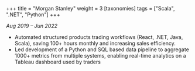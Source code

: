+++
title = "Morgan Stanley"
weight = 3
[taxonomies]
tags = ["Scala", ".NET", "Python"]
+++

*Aug 2019 – Jun 2022*

- Automated structured products trading workflows (React, .NET, Java, Scala), saving 100+ hours monthly and increasing sales efficiency.
- Led development of a Python and SQL based data pipeline to aggregate 1000+ metrics from multiple systems, enabling real-time analytics on a Tableau dashboard used by traders